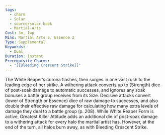 ```yaml
---
tags:
  - charm
  - Solar
  - source/solar-book
  - Martial-Arts
Cost: 3m, 1wp
Mins: Martial Arts 5, Essence 2
Type: Supplemental
Keywords:
  - Dual
Duration: Instant
Prerequisite Charms:
  - "[[Bleeding Crescent Strike]]"
---
```

The White Reaper’s corona flashes, then surges in one vast rush to the leading edge of her strike. A withering attack converts up to (Strength) dice of post-soak damage to automatic successes, and ignores any soak bonuses a battle group receives from its Size. Decisive attacks convert (lower of Strength or Essence) dice of raw damage to successes, and also double their effective raw damage for calculating how many extra levels of damage they deal to a battle group (p. 208). While White Reaper Form is active, Greatest Killer Attitude adds an additional die of post-soak damage to a withering attack for every halo the martial artist has. However, at the end of the turn, all halos burn away, as with Bleeding Crescent Strike.